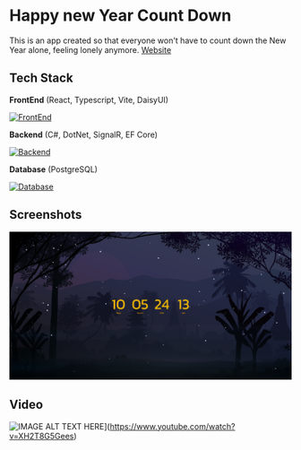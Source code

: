 
# Happy new Year Count Down

This is an app created so that everyone won't have to count down the New Year alone, feeling lonely anymore.
[Website](https://countdown.thanaphoom.dev/)

## Tech Stack

**FrontEnd** (React, Typescript, Vite, DaisyUI)


[![FrontEnd](https://skillicons.dev/icons?i=react,ts,tailwind)](https://skillicons.dev)

**Backend** (C#, DotNet, SignalR, EF Core)

[![Backend](https://skillicons.dev/icons?i=cs,dotnet)](https://skillicons.dev)


**Database** (PostgreSQL)

[![Database](https://skillicons.dev/icons?i=postgres)](https://skillicons.dev)

    
## Screenshots

![preview image 1](https://github.com/ophoomo/HappyNewYearCountDown/blob/master/HappyNewYearCountDownWebApp/preview/preview1.png?raw=true)


## Video

![IMAGE ALT TEXT HERE](https://img.youtube.com/vi/XH2T8G5Gees/0.jpg)](https://www.youtube.com/watch?v=XH2T8G5Gees)
